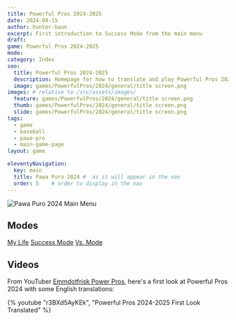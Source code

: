 ```yaml
---
title: Powerful Pros 2024-2025
date: 2024-08-15
author: hunter-baun
excerpt: First introduction to Success Mode from the main menu
draft: 
game: Powerful Pros 2024-2025
mode: 
category: Index
seo:
  title: Powerful Pros 2024-2025
  description: Homepage for how to translate and play Powerful Pros 2024-2025
  image: games/PowerfulPros/2024/general/title screen.png
images: # relative to /src/assets/images/
  feature: games/PowerfulPros/2024/general/title screen.png
  thumb: games/PowerfulPros/2024/general/title screen.png
  slide: games/PowerfulPros/2024/general/title screen.png
tags:
  - game
  - baseball
  - pawa-pro
  - main-game-page
layout: game

eleventyNavigation:
  key: main
  title: Pawa Puro 2024 #  as it will appear in the nav
  order: 5    # order to display in the nav
---
```


![Pawa Puro 2024 Main Menu](</assets/images/games/PowerfulPros/2024/general/main menu.png>)

## Modes
[My Life](MyLife)
[Success Mode](SuccessMode)
[Vs. Mode](VersusMode)

## Videos
From YouTuber [Emmdotfrisk Power Pros](https://www.youtube.com/@emmdotfriskjp), here's a first look at Powerful Pros 2024 with some English translations:

{% youtube "r3BXd5AyKEk", "Powerful Pros 2024-2025 First Look Translated" %}